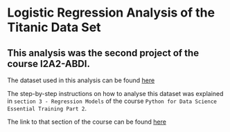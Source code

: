 # Logistic Regression Analysis of the Titanic Data Set

## This analysis was the second project of the course I2A2-ABDI.
The dataset used in this analysis can be found [here](https://github.com/pcarneiro85/i2a2/blob/main/titanic-data.csv)

The step-by-step instructions on how to analyse this dataset was explained in `section 3 - Regression Models` of the course `Python for Data Science Essential Training Part 2`.

The link to that section of the course can be found [here](https://www.linkedin.com/learning/python-for-data-science-essential-training-part-2/linear-regression?autoplay=true&contextUrn=urn%3Ali%3AlyndaLearningPath%3A5b61ea25498e580437e51859&resume=false)
